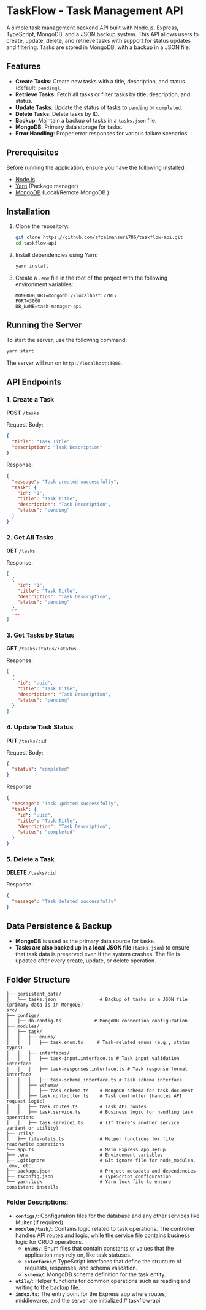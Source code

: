 # TaskFlow - Task Management API

A simple task management backend API built with Node.js, Express, TypeScript, MongoDB, and a JSON backup system. This API allows users to create, update, delete, and retrieve tasks with support for status updates and filtering. Tasks are stored in MongoDB, with a backup in a JSON file.

## Features

- **Create Tasks**: Create new tasks with a title, description, and status (default: `pending`).
- **Retrieve Tasks**: Fetch all tasks or filter tasks by title, description, and status.
- **Update Tasks**: Update the status of tasks to `pending` or `completed`.
- **Delete Tasks**: Delete tasks by ID.
- **Backup**: Maintain a backup of tasks in a `tasks.json` file.
- **MongoDB**: Primary data storage for tasks.
- **Error Handling**: Proper error responses for various failure scenarios.

## Prerequisites

Before running the application, ensure you have the following installed:

- [Node.js](https://nodejs.org/)
- [Yarn](https://classic.yarnpkg.com/en/docs/install/) (Package manager)
- [MongoDB](https://www.mongodb.com/) (Local/Remote MongoDB  )

## Installation

1. Clone the repository:

   ```bash
   git clone https://github.com/afzalmansuri786/taskflow-api.git
   cd taskflow-api
   ```

2. Install dependencies using Yarn:

   ```bash
   yarn install
   ```

3. Create a `.env` file in the root of the project with the following environment variables:

   ```env
   MONGODB_URI=mongodb://localhost:27017
   PORT=3000
   DB_NAME=task-manager-api
   ```

## Running the Server

To start the server, use the following command:

```bash
yarn start
```

The server will run on `http://localhost:3000`.

## API Endpoints

### 1. Create a Task

**POST** `/tasks`

Request Body:
```json
{
  "title": "Task Title",
  "description": "Task Description"
}
```

Response:
```json
{
  "message": "Task created successfully",
  "task": {
    "id": "1",
    "title": "Task Title",
    "description": "Task Description",
    "status": "pending"
  }
}
```

### 2. Get All Tasks

**GET** `/tasks`

Response:
```json
[
  {
    "id": "1",
    "title": "Task Title",
    "description": "Task Description",
    "status": "pending"
  },
  ...
]
```

### 3. Get Tasks by Status

**GET** `/tasks/status/:status`

Response:
```json
[
  {
    "id": "uuid",
    "title": "Task Title",
    "description": "Task Description",
    "status": "pending"
  }
]
```

### 4. Update Task Status

**PUT** `/tasks/:id`

Request Body:
```json
{
  "status": "completed"
}
```

Response:
```json
{
  "message": "Task updated successfully",
  "task": {
    "id": "uuid",
    "title": "Task Title",
    "description": "Task Description",
    "status": "completed"
  }
}
```

### 5. Delete a Task

**DELETE** `/tasks/:id`

Response:
```json
{
  "message": "Task deleted successfully"
}
```

## Data Persistence & Backup

- **MongoDB** is used as the primary data source for tasks.
- **Tasks are also backed up in a local JSON file** (`tasks.json`) to ensure that task data is preserved even if the system crashes. The file is updated after every create, update, or delete operation.

## Folder Structure

```
├── persistent_data/
│   └── tasks.json                # Backup of tasks in a JSON file (primary data is in MongoDB)
src/
├── configs/
│   ├── db.config.ts            # MongoDB connection configuration
├── modules/
│   ├── task/
│   │   ├── enums/
│   │   │   ├── task.enum.ts     # Task-related enums (e.g., status types)
│   │   ├── interfaces/
│   │   │   ├── task-input.interface.ts # Task input validation interface
│   │   │   ├── task-responses.interface.ts # Task response format interface
│   │   │   ├── task-schema.interface.ts # Task schema interface
│   │   ├── schema/
│   │   │   ├── task.schema.ts    # MongoDB schema for task document
│   │   ├── task.controller.ts    # Task controller (handles API request logic)
│   │   ├── task.routes.ts        # Task API routes
│   │   ├── task.service.ts       # Business logic for handling task operations
│   │   ├── task.service1.ts      # (If there's another service variant or utility)
├── utils/
│   ├── file-utils.ts             # Helper functions for file read/write operations
└── app.ts                        # Main Express app setup
├── .env                          # Environment variables
├── .gitignore                    # Git ignore file for node_modules, .env, etc.
├── package.json                  # Project metadata and dependencies
├── tsconfig.json                 # TypeScript configuration
└── yarn.lock                     # Yarn lock file to ensure consistent installs
```

### Folder Descriptions:

- **`configs/`**: Configuration files for the database and any other services like Multer (if required).
- **`modules/task/`**: Contains logic related to task operations. The controller handles API routes and logic, while the service file contains business logic for CRUD operations.
  - **`enums/`**: Enum files that contain constants or values that the application may rely on, like task statuses.
  - **`interfaces/`**: TypeScript interfaces that define the structure of requests, responses, and schema validation.
  - **`schema/`**: MongoDB schema definition for the task entity.
- **`utils/`**: Helper functions for common operations such as reading and writing to the backup file.
- **`index.ts`**: The entry point for the Express app where routes, middlewares, and the server are initialized.# taskflow-api
